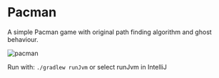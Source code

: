 # Pacman

A simple Pacman game with original path finding algorithm and ghost behaviour.

![pacman](https://user-images.githubusercontent.com/94146136/229313461-0b0b231e-0004-4c2b-9d47-84712198725b.png)

Run with: `./gradlew runJvm` or select runJvm in IntelliJ
